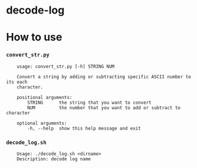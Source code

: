 # decode-log

# How to use

### `convert_str.py`
```
    usage: convert_str.py [-h] STRING NUM

    Convert a string by adding or subtracting specific ASCII number to its each
    character.

    positional arguments:
        STRING      the string that you want to convert
        NUM         the number that you want to add or subtract to character

    optional arguments:
        -h, --help  show this help message and exit
```

### `decode_log.sh`
```
    Usage: ./decode_log.sh <dirname>
    Description: decode log name
```
